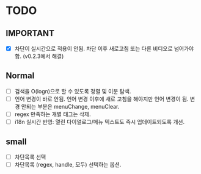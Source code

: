 # TODO

## IMPORTANT

- [x] 차단이 실시간으로 적용이 안됨. 차단 이후 새로고침 또는 다른 비디오로 넘어가야함. (v0.2.3에서 해결)

## Normal

- [ ] 검색을 O(logn)으로 할 수 있도록 정렬 및 이분 탐색.
- [ ] 언어 변경이 바로 안됨. 언어 변경 이후에 새로 고침을 해야지만 언어 변경이 됨. 변경 안되는 부분은 menuChange, menuClear.
- [ ] regex 만족하는 개별 태그는 삭제.
- [ ] i18n 실시간 반영: 열린 다이얼로그/메뉴 텍스트도 즉시 업데이트되도록 개선.

## small

- [ ] 차단목록 선택
- [ ] 차단목록 (regex, handle, 모두) 선택하는 옵션.
